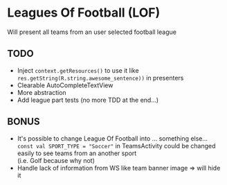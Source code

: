 # Leagues Of Football (LOF)

Will present all teams from an user selected football league

## TODO  

* Inject `context.getResources()` to use it like `res.getString(R.string.awesome_sentence))` in presenters
* Clearable AutoCompleteTextView
* More abstraction
* Add league part tests (no more TDD at the end...)  

## BONUS  

* It's possible to change League Of Football into ... something else...  
  `const val SPORT_TYPE = "Soccer"` in TeamsActivity could be changed easily to see teams from an another sport  
  (i.e. Golf because why not)  
* Handle lack of information from WS like team banner image => will hide it  
